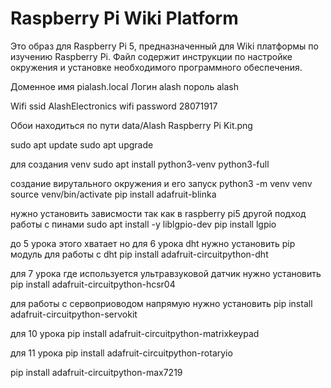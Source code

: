# Raspberry Pi Wiki Platform

Это образ для Raspberry Pi 5, предназначенный для Wiki платформы по изучению Raspberry Pi. Файл содержит инструкции по настройке окружения и установке необходимого программного обеспечения.

Доменное имя pialash.local
Логин alash
пороль alash

Wifi ssid AlashElectronics
wifi password 28071917

Обои находиться по пути
data/Alash Raspberry Pi Kit.png

sudo apt update
sudo apt upgrade

для создания venv
sudo apt install python3-venv python3-full

создание вирутального окружения и его запуск
python3 -m venv venv
source venv/bin/activate
pip install adafruit-blinka

нужно установить зависмости так как в raspberry pi5  другой подход работы с пинами
sudo apt install -y liblgpio-dev
pip install lgpio

до 5 урока этого хватает но для 6 урока dht нужно установить pip модуль для работы с dht
pip install adafruit-circuitpython-dht

для 7 урока где используется ультравзуковой датчик нужно установить
pip install adafruit-circuitpython-hcsr04

для работы с сервоприоводом напрямую нужно установить
pip install adafruit-circuitpython-servokit

для 10 урока 
pip install adafruit-circuitpython-matrixkeypad

для 11 урока 
pip install adafruit-circuitpython-rotaryio


pip install adafruit-circuitpython-max7219
